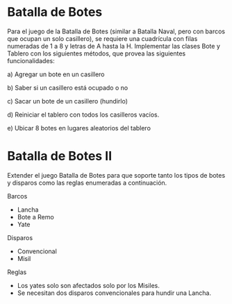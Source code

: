 # Batalla de Botes
 Para el juego de la Batalla de Botes (similar a Batalla Naval, pero con barcos que ocupan un solo casillero), se requiere una cuadrícula con filas numeradas de 1 a 8 y letras de A hasta la H.
 Implementar las clases Bote y Tablero con los siguientes métodos, que provea las siguientes funcionalidades:  
 
a) Agregar un bote en un casillero  

b) Saber si un casillero está ocupado o no  

c) Sacar un bote de un casillero (hundirlo)  

d) Reiniciar el tablero con todos los casilleros vacíos.  

e) Ubicar 8 botes en lugares aleatorios del tablero    

# Batalla de Botes II
Extender el juego Batalla de Botes para que soporte tanto los tipos de botes y disparos como las reglas enumeradas a continuación.
  
  
Barcos
* Lancha
* Bote a Remo
* Yate
  
  
Disparos
* Convencional
* Misil
  
  
Reglas
* Los yates solo son afectados solo por los Misiles.
* Se necesitan dos disparos convencionales para hundir una Lancha.
